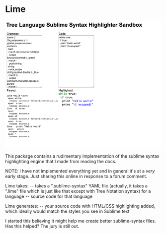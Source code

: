 # Lime

![A screenshot](/screenshot.png "Screenshot")

This package contains a rudimentary implementation of the sublime syntax highlighting engine that I made from reading the docs.

NOTE: I have not implemented everything yet and in general it's at a _very_ early stage. Just sharing this online in response to a forum comment.

Lime takes:
-- takes a ".sublime-syntax" YAML file (actually, it takes a ".lime" file which is just like that except with Tree Notation syntax) for a language
-- source code for that language

Lime generates:
-- your source code with HTML/CSS highlighting added, which ideally would match the styles you see in Sublime text

I started this believing it might help me create better sublime-syntax files. Has this helped? The jury is still out.
